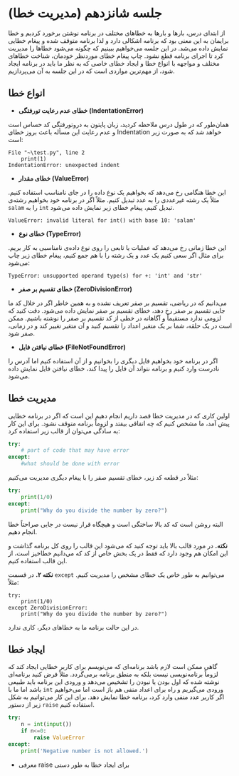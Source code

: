 # جلسه شانزدهم (مدیریت خطا)

از ابتدای درس، بارها و بارها به خطاهای مختلف در برنامه نوشتن برخورد کردیم و خطا برایمان به این معنی بود که برنامه اشکالی دارد و لذا برنامه متوقف شده و پیغام خطایی نمایش داده می‌شد. در این جلسه می‌خواهیم ببینیم که چگونه می‌شود خطاها را مدیریت کرد تا اجرای برنامه قطع نشود. چاپ پیغام خطای موردنظر خودمان، شناخت خطاهای مختلف و مواجهه با انواع خطا و ایجاد خطای خاصی که به نظر ما باید در برنامه ایجاد شود، از مهم‌ترین مواردی است که در این جلسه به آن می‌پردازیم.

## انواع خطا
- **خطای عدم رعایت تورفتگی (IndentationError)**

همان‌طور که در طول درس ملاحظه کردید، زبان پایتون به دروتورفتگی کد حساس است و عدم رعایت این مسأله باعث بروز خطای Indentation خواهد شد که به صورت زیر است:
```
File "~\test.py", line 2
    print(1)
IndentationError: unexpected indent
```
- **خطای مقدار (ValueError)**

این خطا هنگامی رخ می‌دهد که بخواهیم یک نوع داده را در جای نامناسب استفاده کنیم. مثلاً یک رشته غیرعددی را به عدد تبدیل کنیم. مثلاً اگر در برنامه خود بخواهیم رشته‌ی `salam` را به `int` تبدیل کنیم، پیغام خطای زیر نمایش داده می‌شود.
```
ValueError: invalid literal for int() with base 10: 'salam'
```
- **خطای نوع (TypeError)**

این خطا زمانی رخ می‌دهد که عملیات یا تابعی را روی نوع داده‌ی نامناسبی به کار بریم. برای مثال اگر سعی کنیم یک عدد و یک رشته را با هم جمع کنیم، پیغام خطای زیر چاپ می‌شود:
```
TypeError: unsupported operand type(s) for +: 'int' and 'str'
```
- **خطای تقسیم بر صفر (ZeroDivisionError)**

می‌دانیم که در ریاضی، تقسیم بر صفر تعریف نشده و به همین خاطر اگر در خلال کد ما جایی تقسیم بر صفر رخ دهد، خطای تقسیم بر صفر نمایش داده می‌شود. دقت کنید که لزومی ندارد مستقیماً و آگاهانه در خطی از کد تقسیم بر صفر را نوشته باشیم. ممکن است در یک حلقه، شما بر یک متغیر اعداد را تقسیم کنید و آن متغیر تغییر کند و در زمانی، صفر شود.

- **خطای نیافتن فایل (FileNotFoundError)**

اگر در برنامه خود بخواهیم فایل دیگری را بخوانیم و از آن استفاده کنیم اما آدرس را نادرست وارد کنیم و برنامه نتواند آن فایل را پیدا کند، خطای نیافتن فایل نمایش داده می‌شود.

## مدیریت خطا
اولین کاری که در مدیریت خطا قصد داریم انجام دهیم این است که اگر در برنامه خطایی پیش آمد، ما مشخص کنیم که چه اتفاقی بیفتد و لزوماً برنامه متوقف نشود. برای این کار به سادگی می‌توان از قالب زیر استفاده کرد:
```python
try:
    # part of code that may have error
except:
    #what should be done with error
```
مثلاً در قطعه کد زیر، خطای تقسیم صفر را با پیغام دیگری مدیریت می‌کنیم:
```python
try:
    print(1/0)
except:
    print("Why do you divide the number by zero?")
```
البته روشن است که کد بالا ساختگی است و هیچگاه قرار نیست در جایی صراحتاً خطا انجام دهیم.

**نکته.** در مورد قالب بالا باید توجه کنید که می‌شود این قالب را روی کل برنامه گذاشت و این امکان هم وجود دارد که فقط در یک بخش خاص از کد که می‌دانیم خطاخیز است، از این قالب استفاده کنیم.

**نکته ۲.** در قسمت `except` می‌توانیم به طور خاص یک خطای مشخص را مدیریت کنیم. مثلاً:
```
try:
    print(1/0)
except ZeroDivisionError:
    print("Why do you divide the number by zero?")
```
در این حالت برنامه ما به خطاهای دیگر، کاری ندارد.

## ایجاد خطا
گاهی ممکن است لازم باشد برنامه‌ای که می‌نویسم برای کاربر خطایی ایجاد کند که لزوماً برنامه‌نویسی نیست بلکه به منطق برنامه برمی‌گردد. مثلاً فرض کنید برنامه‌ای نوشته شده که اول بودن یا نبودن را تشخیص می‌دهد و ورودی این برنامه باید طبیعی باشد اما ما با `int` ورودی می‌گیریم و راه برای اعداد منفی هم باز است اما می‌خواهیم اگر کاربر عدد منفی وارد کرد، برنامه خطا نمایش دهد. برای این کار می‌توانیم به شکل زیر از دستور `raise` استفاده کنیم.
```python
try:
    n = int(input())
    if n<=0:
        raise ValueError
except:
    print('Negative number is not allowed.')
```
- معرفی raise برای ایجاد خطا به طور دستی
